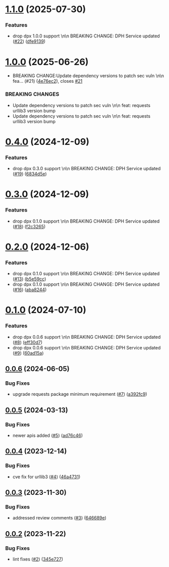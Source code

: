 # [1.1.0](https://github.com/IBM/data-product-exchange-python-sdk/compare/v1.0.0...v1.1.0) (2025-07-30)


### Features

* drop dpx 1.0.0 support \n\n BREAKING CHANGE: DPH Service updated ([#22](https://github.com/IBM/data-product-exchange-python-sdk/issues/22)) ([dfe9139](https://github.com/IBM/data-product-exchange-python-sdk/commit/dfe9139e831ade047c60bcb7c3adb6aff12dcd0b))

# [1.0.0](https://github.com/IBM/data-product-exchange-python-sdk/compare/v0.4.0...v1.0.0) (2025-06-26)


* BREAKING CHANGE:Update dependency versions to patch sec vuln \n\n fea… (#21) ([4e76ec2](https://github.com/IBM/data-product-exchange-python-sdk/commit/4e76ec20d18b40cd1f4f7fc1185c8b030861fccb)), closes [#21](https://github.com/IBM/data-product-exchange-python-sdk/issues/21)


### BREAKING CHANGES

* Update dependency versions to patch sec vuln \n\n feat: requests urllib3 version bump
* Update dependency versions to patch sec vuln \n\n feat: requests urllib3 version bump

# [0.4.0](https://github.com/IBM/data-product-exchange-python-sdk/compare/v0.3.0...v0.4.0) (2024-12-09)


### Features

* drop dpx 0.3.0 support \n\n BREAKING CHANGE: DPH Service updated ([#19](https://github.com/IBM/data-product-exchange-python-sdk/issues/19)) ([6834d5e](https://github.com/IBM/data-product-exchange-python-sdk/commit/6834d5e5f875f8397a4e41c94519c1e097d920e8))

# [0.3.0](https://github.com/IBM/data-product-exchange-python-sdk/compare/v0.2.0...v0.3.0) (2024-12-09)


### Features

* drop dpx 0.1.0 support \n\n BREAKING CHANGE: DPH Service updated ([#18](https://github.com/IBM/data-product-exchange-python-sdk/issues/18)) ([f2c3265](https://github.com/IBM/data-product-exchange-python-sdk/commit/f2c32653ab78652deb06e37ce9b17c873cde7759))

# [0.2.0](https://github.com/IBM/data-product-exchange-python-sdk/compare/v0.1.0...v0.2.0) (2024-12-06)


### Features

* drop dpx 0.1.0 support \n\n BREAKING CHANGE: DPH Service updated ([#13](https://github.com/IBM/data-product-exchange-python-sdk/issues/13)) ([b5e59cc](https://github.com/IBM/data-product-exchange-python-sdk/commit/b5e59ccc07fac155a96a7ce9c3257f6f154c6436))
* drop dpx 0.1.0 support \n\n BREAKING CHANGE: DPH Service updated ([#16](https://github.com/IBM/data-product-exchange-python-sdk/issues/16)) ([aba8244](https://github.com/IBM/data-product-exchange-python-sdk/commit/aba8244924f81b735550b9ed936593f7e4c0d35e))

# [0.1.0](https://github.com/IBM/data-product-exchange-python-sdk/compare/v0.0.6...v0.1.0) (2024-07-10)


### Features

* drop dpx 0.0.6 support \n\n BREAKING CHANGE: DPH Service updated ([#8](https://github.com/IBM/data-product-exchange-python-sdk/issues/8)) ([eff30d7](https://github.com/IBM/data-product-exchange-python-sdk/commit/eff30d768e03608f6588fd18bc9ee9e973fa8f6f))
* drop dpx 0.0.6 support \n\n BREAKING CHANGE: DPH Service updated ([#9](https://github.com/IBM/data-product-exchange-python-sdk/issues/9)) ([60ad15a](https://github.com/IBM/data-product-exchange-python-sdk/commit/60ad15a817730283c82c11b4d02b070a7273e5a5))

## [0.0.6](https://github.com/IBM/data-product-exchange-python-sdk/compare/v0.0.5...v0.0.6) (2024-06-05)


### Bug Fixes

* upgrade requests package minimum requirement ([#7](https://github.com/IBM/data-product-exchange-python-sdk/issues/7)) ([a392fc9](https://github.com/IBM/data-product-exchange-python-sdk/commit/a392fc959891d1ac02598e029c2fb32377c2a4c4))

## [0.0.5](https://github.com/IBM/data-product-exchange-python-sdk/compare/v0.0.4...v0.0.5) (2024-03-13)


### Bug Fixes

* newer apis added ([#5](https://github.com/IBM/data-product-exchange-python-sdk/issues/5)) ([ad76c46](https://github.com/IBM/data-product-exchange-python-sdk/commit/ad76c461371c76b47ecc238bc674b11027a8d043))

## [0.0.4](https://github.com/IBM/data-product-exchange-python-sdk/compare/v0.0.3...v0.0.4) (2023-12-14)


### Bug Fixes

* cve fix for urllib3 ([#4](https://github.com/IBM/data-product-exchange-python-sdk/issues/4)) ([46a4731](https://github.com/IBM/data-product-exchange-python-sdk/commit/46a47313d7366a7ae0c61b8af92b98dae3349e63))

## [0.0.3](https://github.com/IBM/data-product-exchange-python-sdk/compare/v0.0.2...v0.0.3) (2023-11-30)


### Bug Fixes

* addressed review comments ([#3](https://github.com/IBM/data-product-exchange-python-sdk/issues/3)) ([646689e](https://github.com/IBM/data-product-exchange-python-sdk/commit/646689e48fa51acf22a43733f330cd91fac230b5))

## [0.0.2](https://github.com/IBM/data-product-exchange-python-sdk/compare/v0.0.1...v0.0.2) (2023-11-22)


### Bug Fixes

* lint fixes ([#2](https://github.com/IBM/data-product-exchange-python-sdk/issues/2)) ([345e727](https://github.com/IBM/data-product-exchange-python-sdk/commit/345e7271cd974e55b3bbe52a08dca97a99f4a86e))
